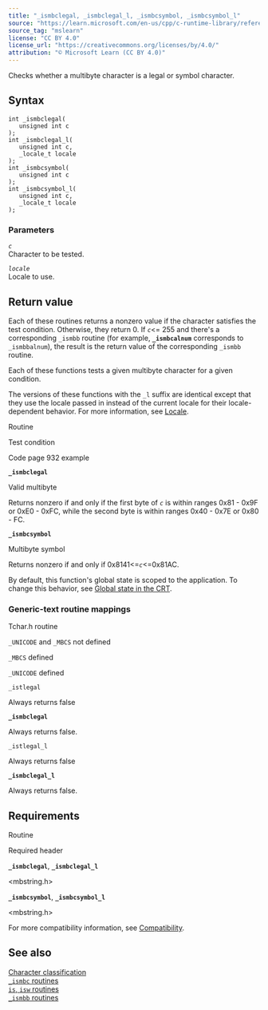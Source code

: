 ```yaml
---
title: "_ismbclegal, _ismbclegal_l, _ismbcsymbol, _ismbcsymbol_l"
source: "https://learn.microsoft.com/en-us/cpp/c-runtime-library/reference/ismbclegal-ismbclegal-l-ismbcsymbol-ismbcsymbol-l?view=msvc-170"
source_tag: "mslearn"
license: "CC BY 4.0"
license_url: "https://creativecommons.org/licenses/by/4.0/"
attribution: "© Microsoft Learn (CC BY 4.0)"
---
```

Checks whether a multibyte character is a legal or symbol character.

## Syntax

```
int _ismbclegal(
   unsigned int c
);
int _ismbclegal_l(
   unsigned int c,
   _locale_t locale
);
int _ismbcsymbol(
   unsigned int c
);
int _ismbcsymbol_l(
   unsigned int c,
   _locale_t locale
);
```

### Parameters

_`c`_  
Character to be tested.

_`locale`_  
Locale to use.

## Return value

Each of these routines returns a nonzero value if the character satisfies the test condition. Otherwise, they return 0. If _`c`_<= 255 and there's a corresponding `_ismbb` routine (for example, **`_ismbcalnum`** corresponds to `_ismbbalnum`), the result is the return value of the corresponding `_ismbb` routine.

Each of these functions tests a given multibyte character for a given condition.

The versions of these functions with the `_l` suffix are identical except that they use the locale passed in instead of the current locale for their locale-dependent behavior. For more information, see [Locale](https://learn.microsoft.com/en-us/cpp/c-runtime-library/locale?view=msvc-170).

Routine

Test condition

Code page 932 example

**`_ismbclegal`**

Valid multibyte

Returns nonzero if and only if the first byte of _`c`_ is within ranges 0x81 - 0x9F or 0xE0 - 0xFC, while the second byte is within ranges 0x40 - 0x7E or 0x80 - FC.

**`_ismbcsymbol`**

Multibyte symbol

Returns nonzero if and only if 0x8141<=_`c`_<=0x81AC.

By default, this function's global state is scoped to the application. To change this behavior, see [Global state in the CRT](https://learn.microsoft.com/en-us/cpp/c-runtime-library/global-state?view=msvc-170).

### Generic-text routine mappings

Tchar.h routine

`_UNICODE` and `_MBCS` not defined

`_MBCS` defined

`_UNICODE` defined

`_istlegal`

Always returns false

**`_ismbclegal`**

Always returns false.

`_istlegal_l`

Always returns false

**`_ismbclegal_l`**

Always returns false.

## Requirements

Routine

Required header

**`_ismbclegal`**, **`_ismbclegal_l`**

<mbstring.h>

**`_ismbcsymbol`**, **`_ismbcsymbol_l`**

<mbstring.h>

For more compatibility information, see [Compatibility](https://learn.microsoft.com/en-us/cpp/c-runtime-library/compatibility?view=msvc-170).

## See also

[Character classification](https://learn.microsoft.com/en-us/cpp/c-runtime-library/character-classification?view=msvc-170)  
[`_ismbc` routines](https://learn.microsoft.com/en-us/cpp/c-runtime-library/ismbc-routines?view=msvc-170)  
[`is`, `isw` routines](https://learn.microsoft.com/en-us/cpp/c-runtime-library/is-isw-routines?view=msvc-170)  
[`_ismbb` routines](https://learn.microsoft.com/en-us/cpp/c-runtime-library/ismbb-routines?view=msvc-170)